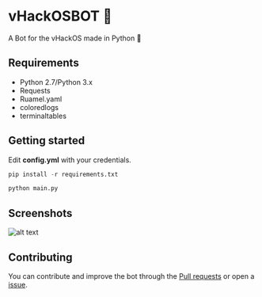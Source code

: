 # vHackOSBOT 🤖

A Bot for the vHackOS made in Python 🐍

## Requirements

* Python 2.7/Python 3.x
* Requests
* Ruamel.yaml
* coloredlogs
* terminaltables

## Getting started

Edit **config.yml** with your credentials.
```python
pip install -r requirements.txt

python main.py
```
## Screenshots

![alt text](https://brasilturbo.com/s8h8AUor.png)

## Contributing

You can contribute and improve the bot through the [Pull requests](https://github.com/OlympicCode/vHackOSBot-Python/pull/new/master) or open a [issue](https://github.com/OlympicCode/vHackOSBot-Python/issues/new).
